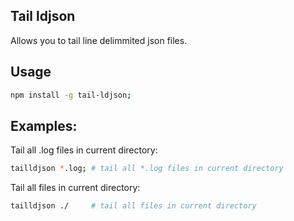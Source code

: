 Tail ldjson
-----------

Allows you to tail line delimmited json files. 

## Usage

```sh
npm install -g tail-ldjson;
```

## Examples:

Tail all .log files in current directory:
```sh
tailldjson *.log; # tail all *.log files in current directory
```

Tail all files in current directory:
```sh
tailldjson ./     # tail all files in current directory
```
